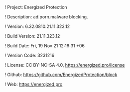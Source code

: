 ! Project: Energized Protection

! Description: ad.porn.malware blocking.

! Version: 6.32.0810.21.11.323.12

! Build Version: 21.11.323.12

! Build Date: Fri, 19 Nov 21 12:16:31 +06

! Version Code: 3231216

! License: CC BY-NC-SA 4.0, https://energized.pro/license

! Github: https://github.com/EnergizedProtection/block

! Web: https://energized.pro
